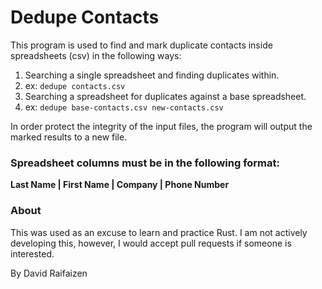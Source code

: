 Dedupe Contacts
===============

This program is used to find and mark duplicate contacts inside spreadsheets (csv) in the following ways:

1. Searching a single spreadsheet and finding duplicates within.
  1. ex: `dedupe contacts.csv`
2. Searching a spreadsheet for duplicates against a base spreadsheet.
  2. ex: `dedupe base-contacts.csv new-contacts.csv`

In order protect the integrity of the input files, the
program will output the marked results to a new file.

### Spreadsheet columns must be in the following format:

**Last Name | First Name | Company | Phone Number**


### About

This was used as an excuse to learn and practice Rust. I am not actively developing this, however, I would accept
pull requests if someone is interested.

By David Raifaizen
